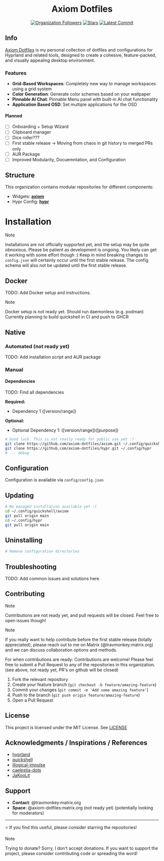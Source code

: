 # <div align="center">Axiom Dotfiles</div>

<!-- Badges -->
<div align="center">

[![Organization Followers](https://img.shields.io/github/followers/axiom-dotfiles?style=for-the-badge&logoColor=ebdbb2&labelColor=282828&label=Follow&color=458588)](https://github.com/axiom-dotfiles)
[![Stars](https://img.shields.io/github/stars/axiom-dotfiles/axiom?style=for-the-badge&logoColor=ebdbb2&labelColor=282828&color=d79921)](https://github.com/axiom-dotfiles/axiom)
[![Latest Commit](https://img.shields.io/github/last-commit/axiom-dotfiles/axiom?style=for-the-badge&logoColor=ebdbb2&labelColor=282828&color=98971a)](https://github.com/axiom-dotfiles)

</div>

<!-- Video Demo -->
<!-- [![Demo Video](https://img.youtube.com/vi/YOUR_VIDEO_ID/maxresdefault.jpg)](https://www.youtube.com/watch?v=YOUR_VIDEO_ID) -->

## Info

[Axiom Dotfiles](https://github.com/axiom-dotfiles) is my personal collection of dotfiles and configurations for Hyprland and related tools, designed to create a cohesive, feature-packed, and visually appealing desktop environment.

### Features

- **Grid-Based Workspaces**: Completely new way to manage workspaces using a grid system
- **Color Generation**: Generate color schemes based on your wallpaper
- **Pinnable AI Chat**: Pinnable Menu panel with built-in AI chat functionality
- **Application Based OSD**: Set multiple applications for the OSD

#### Planned

- [ ] Onboarding + Setup Wizard
- [ ] Clipboard manager
- [ ] Dice roller???
- [ ] First stable release -> Moving from chaos in git history to merged PRs only
- [ ] AUR Package
- [ ] Improved Modularity, Docuemntation, and Configuration

## Structure

This organization contains modular repositories for different components:

- Widgets: **[axiom](https://github.com/axiom-dotfiles/axiom)**
- Hypr Config: **[hypr](https://github.com/axiom-dotfiles/hypr)**
<!-- - **[repo-name]**: [Component description] -->
<!-- - **[repo-name]**: [Component description] -->

# Installation

> [!NOTE]
> Installations are not officially supported yet, and the setup may be quite obnoxious.
> Please be patient as development is ongoing. You likely can get it working with some effort though :)
> Keep in mind breaking changes to `config.json` will certainly occur until the first stable release.
> The config schema will also not be updated until the first stable release.

## Docker

TODO: Add Docker setup and instructions.
> [!Note]
> Docker setup is not ready yet.
> Should run daemonless (e.g. podman)
> Currently planning to build quickshell in CI and push to GHCR

## Native
### Automated (not ready yet)

TODO: Add installation script and AUR package

### Manual

#### Dependencies

TODO: Find all dependencies

**Required:**
- Dependency 1 ([version/range])

**Optional:**
- Optional Dependency 1: ([version/range])([purpose])

```bash
# Good luck. This is not really ready for public use yet :)
git clone https://github.com/axiom-dotfiles/axiom.git ~/.config/quickshell/axiom
git clone https://github.com/axiom-dotfiles/hypr.git ~/.config/hypr
# ... debug
```

## Configuration

Configuration is available via `config/config.json`

## Updating

```bash
# No managed installation available yet :(
cd ~/.config/quickshell/axiom
git pull origin main
cd ~/.config/hypr
git pull origin main
```

## Uninstalling

```bash
# Remove configuration directories
```

## Troubleshooting

TODO: Add common issues and solutions here.

## Contributing

> [!Note]
> Contributions are not ready yet, and pull requests will be closed. Feel free to open issues though!

> [!Note]
> If you really want to help contribute before the first stable release (totally appreciated), please reach out to me on Matrix (@travmonkey:matrix.org)
> and we can discuss collaboration options and methods.

For when contributions are ready:
Contributions are welcome! Please feel free to submit a Pull Request to any of the repositories in this organization. (see above, not ready yet, PR's on github will be closed)

1. Fork the relevant repository
2. Create your feature branch (`git checkout -b feature/amazing-feature`)
3. Commit your changes (`git commit -m 'Add some amazing feature'`)
4. Push to the branch (`git push origin feature/amazing-feature`)
5. Open a Pull Request

## License

This project is licensed under the MIT License. See [LICENSE](LICENSE)

## Acknowledgments / Inspirations / References

- [hyprland](https://hypr.land/)
- [quickshell](https://quickshell.org/)
- [illogical-impulse](https://github.com/end-4/dots-hyprland)
- [caelestia-dots](https://github.com/caelestia-dots)
- [JaKooLit](https://github.com/JaKooLit/Hyprland-Dots)

## Support

- **Contact**: @travmonkey:matrix.org
- **Space**: @axiom-dotfiles:matrix.org (not ready yet) (potentially looking for moderators)

---

⭐ If you find this useful, please consider starring the repositories!

> [!Note]
> Trying to donate? Sorry, I don't accept donations. If you want to support the project, please consider contributing code or spreading the word!
